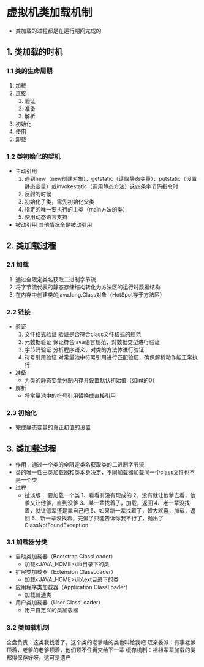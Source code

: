 # 虚拟机类加载机制
* 类加载的过程都是在运行期间完成的
## 1. 类加载的时机
### 1.1 类的生命周期
1. 加载
2. 连接
    1. 验证
    2. 准备
    3. 解析
3. 初始化
4. 使用
5. 卸载
### 1.2 类初始化的契机
* 主动引用
    1. 遇到new（new创建对象）、getstatic（读取静态变量）、putstatic（设置静态变量）或invokestatic（调用静态方法）这四条字节码指令时
    2. 反射的时候
    3. 初始化子类，需先初始化父类
    4. 指定的唯一要执行的主类（main方法的类）
    5. 使用动态语言支持
* 被动引用
    其他情况全是被动引用
## 2. 类加载过程
### 2.1 加载
1. 通过全限定类名获取二进制字节流
2. 将字节流代表的静态存储结构转化为方法区的运行时数据结构
3. 在内存中创建类的java.lang.Class对象（HotSpot存于方法区）
### 2.2 链接
* 验证
    1. 文件格式验证
         验证是否符合class文件格式的规范
    2. 元数据验证
        保证符合java语言规范，对数据类型进行验证
    3. 字节码验证
        分析程序语义，对类的方法体进行验证
    4. 符号引用验证
        对常量池中符号引用进行匹配验证，确保解析动作能正常执行
* 准备
    * 为类的静态变量分配内存并设置默认初始值（如int的0）
* 解析
    * 将常量池中的符号引用替换成直接引用
### 2.3 初始化
* 完成静态变量的真正初值的设置
## 3. 类加载过程
* 作用：通过一个类的全限定类名获取类的二进制字节流
* 类的唯一性由类加载器和类本身决定，不同加载器加载同一个class文件也不是一个类
* 过程
    * 扯淡版：
    要加载一个类
    1、看看有没有现成的
    2、没有就让他爹去看，他爹又让他爹，直到没爹
    3、某一辈找着了，加载，返回
    4、老一辈没找着，就让低辈还是靠自己吧
    5、如果新一辈找着了，皆大欢喜，加载，返回
    6、新一辈没找着，完蛋了只能告诉你我不行了，抛出了ClassNotFoundException
### 3.1 加载器分类
* 启动类加载器（Bootstrap ClassLoader）
    * 加载<JAVA_HOME>\lib目录下的类
* 扩展类加载器（Extension ClassLoader）
    * 加载<JAVA_HOME>\lib\ext目录下的类
* 应用程序类加载器（Application ClassLoader）
    * 加载普通类
* 用户类加载器（User ClassLoader）
    * 用户自定义的类加载器
### 3.2 类加载机制
全盘负责：这类我找着了，这个类的老爹啥的类也叫给我吧
双亲委派：有事老爹顶着，老爹的老爹顶着，他们顶不住再交给下一辈
缓存机制：祖祖辈辈加载的类都得保存好呀，这可是遗产



​    